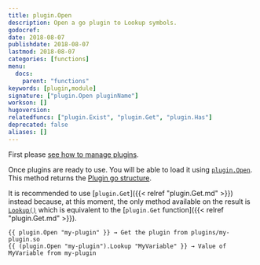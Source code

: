 ```yaml
---
title: plugin.Open
description: Open a go plugin to Lookup symbols.
godocref:
date: 2018-08-07
publishdate: 2018-08-07
lastmod: 2018-08-07
categories: [functions]
menu:
  docs:
    parent: "functions"
keywords: [plugin,module]
signature: ["plugin.Open pluginName"]
workson: []
hugoversion:
relatedfuncs: ["plugin.Exist", "plugin.Get", "plugin.Has"]
deprecated: false
aliases: []
---
```


First please [see how to manage plugins](../templates/plugins).

Once plugins are ready to use. You will be able to load it using [`plugin.Open`](.). This method returns the [Plugin go structure](https://golang.org/pkg/plugin/#Plugin).

It is recommended to use [`plugin.Get`]({{< relref "plugin.Get.md" >}}) instead because, at this moment, the only method available on the result is [`Lookup()`](https://golang.org/pkg/plugin/#Plugin.Lookup) which is equivalent to the [`plugin.Get` function]({{< relref "plugin.Get.md" >}}).

```
{{ plugin.Open "my-plugin" }} → Get the plugin from plugins/my-plugin.so
{{ (plugin.Open "my-plugin").Lookup "MyVariable" }} → Value of MyVariable from my-plugin
```
